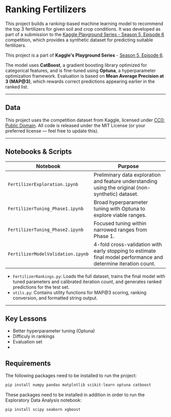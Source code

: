 # Ranking Fertilizers

This project builds a ranking-based machine learning model to recommend the top 3 fertilizers for given soil and crop conditions. It was developed as part of a submission to the [Kaggle Playground Series - Season 5, Episode 6](https://www.kaggle.com/competitions/playground-series-s5e6) competition, which provides a synthetic dataset for predicting suitable fertilizers.

This project is a part of **Kaggle's Playground Series** - [Season 5, Episode 6](https://www.kaggle.com/competitions/playground-series-s5e6).

The model uses **CatBoost**, a gradient boosting library optimized for categorical features, and is fine-tuned using **Optuna**, a hyperparameter optimization framework. Evaluation is based on **Mean Average Precision at 3 (MAP@3)**, which rewards correct predictions appearing earlier in the ranked list.

---

## Data
This project uses the competition dataset from Kaggle, licensed under [CC0: Public Domain](https://creativecommons.org/publicdomain/zero/1.0/). All code is released under the MIT License (or your preferred license — feel free to update this).

---

## Notebooks & Scripts

| Notebook | Purpose |
|----------|---------|
| `FertilizerExploration.ipynb` | Preliminary data exploration and feature understanding using the original (non-synthetic) dataset. |
| `FertilizerTuning_Phase1.ipynb` | Broad hyperparameter tuning with Optuna to explore viable ranges. |
| `FertilizerTuning_Phase2.ipynb` | Focused tuning within narrowed ranges from Phase 1. |
| `FertilizerModelValidation.ipynb` | 4-fold cross-validation with early stopping to estimate final model performance and determine iteration count. |

- `FertilizerRankings.py`: Loads the full dataset, trains the final model with tuned parameters and calibrated iteration count, and generates ranked predictions for the test set.
- `utils.py`: Contains utility functions for MAP@3 scoring, ranking conversion, and formatted string output.

---

## Key Lessons
- Better hyperparameter tuning (Optuna)
- Difficuly in rankings
- Evaluation set
- 


## Requirements

The following packages need to be installed to run the project:
```bash
pip install numpy pandas matplotlib scikit-learn optuna catboost
```
These packages need to be installed in addition in order to run the Exploratory Data Analysis notebook:
```bash
pip install scipy seaborn xgboost
```
